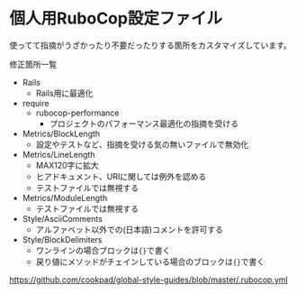 # 個人用RuboCop設定ファイル

使ってて指摘がうざかったり不要だったりする箇所をカスタマイズしています。

修正箇所一覧
- Rails
  - Rails用に最適化
- require
  - rubocop-performance
    - プロジェクトのパフォーマンス最適化の指摘を受ける
- Metrics/BlockLength
  - 設定やテストなど、指摘を受ける気の無いファイルで無効化
- Metrics/LineLength
  - MAX120字に拡大
  - ヒアドキュメント、URIに関しては例外を認める
  - テストファイルでは無視する
- Metrics/ModuleLength
  - テストファイルでは無視する
- Style/AsciiComments
  - アルファベット以外での(日本語)コメントを許可する
- Style/BlockDelimiters
  - ワンラインの場合ブロックは`{}`で書く
  - 戻り値にメソッドがチェインしている場合のブロックは`{}`で書く

https://github.com/cookpad/global-style-guides/blob/master/.rubocop.yml
